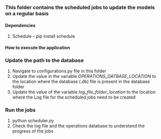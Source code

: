 ### This folder contains the scheduled jobs to update the models on a regular basis
#### Dependencies
1. Schedule - pip install schedule

#### How to execute the application

### Update the path to the database
1. Navigate to configurations.py file in this folder
2. Update the value in the variable *OPERATIONS_DATBASE_LOCATION* to the location where the database (.db) file is present in the database folder
3. Update the value of the variable *log_file_folder_location* to the location where the Log file for the scheduled jobs need to be created

### Run the jobs 

1. python scheduler.py
2. Check the log file and the operations database to understand the progress of the jobs

